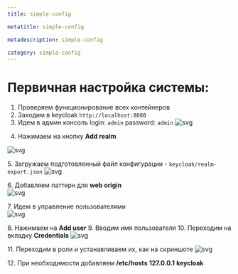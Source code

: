 ```yaml
---
title: simple-config

metatitle: simple-config

metadescription: simple-config

category: simple-config
---
```


# Первичная настройка системы:

1. Проверяем функционирование всех контейнеров
2. Заходим в keycloak ```http://localhost:8080```
3. Идем в админ консоль login: ```admin``` password: ```admin```
<img alt="svg" src="../img/compose-usage/keycloak-admin.png" /></p>
4. Нажимаем на кнопку **Add realm**

<img alt="svg" src="../img/compose-usage/add-realm.png" /></p>
5. Загружаем подготовленный файл конфигурации - ```keycloak/realm-export.json```
<img alt="svg" src="../img/compose-usage/add-realm-2.png" /></p>
6. Добавляем паттерн для **web origin**  
<img alt="svg" src="../img/compose-usage/add-web-origin-pattern.png" /></p>
7. Идем в управление пользователями  
<img alt="svg" src="../img/compose-usage/go-user.png" /></p>
8. Нажимаем на **Add user**
9. Вводим имя пользователя
10. Переходим на вкладку **Credentials**
<img alt="svg" src="../img/compose-usage/set-cred.png" /></p>
11. Переходим в роли и устанавливаем их, как на скриншоте
<img alt="svg" src="../img/compose-usage/add-role.png" /></p>
12. При необходимости добавляем **/etc/hosts** **127.0.0.1** **keycloak**